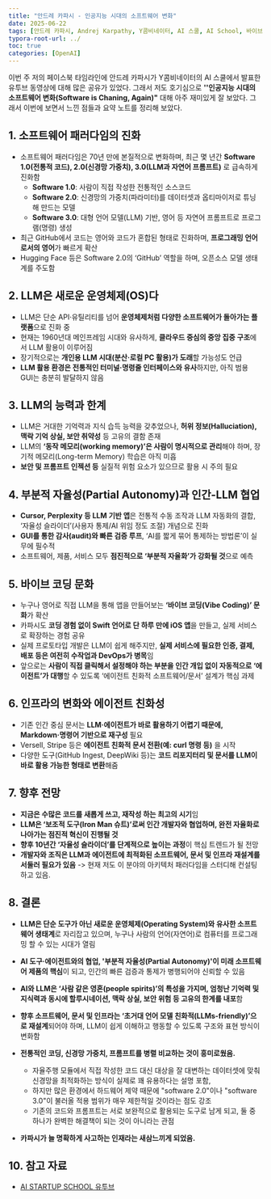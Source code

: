 ```yaml
---
title: "안드레 카파시 - 인공지능 시대의 소프트웨어 변화"
date: 2025-06-22
tags: [안드레 카파시, Andrej Karpathy, Y콤비네이터, AI 스쿨, AI School, 바이브코딩, VibeCoding]
typora-root-url: ../
toc: true
categories: [OpenAI]
---
```


이번 주 저의 페이스북 타임라인에 안드레 카파시가 Y콤비네이터의 AI 스쿨에서 발표한 유투브 동영상에 대해 많은 공유가 있었다. 그래서 저도 호기심으로 **''인공지능 시대의 소프트웨어 변화(Software is Chaning, Again)"** 대해 아주 재미있게 잘 보았다. 그래서 이번에 보면서 느낀 점들과 요약 노트를 정리해 보았다. 



## 1. 소프트웨어 패러다임의 진화

* 소프트웨어 패러다임은 70년 만에 본질적으로 변화하며, 최근 몇 년간 **Software 1.0(전통적 코드), 2.0(신경망 가중치), 3.0(LLM과 자연어 프롬프트)** 로 급속하게 진화함
  * **Software 1.0**: 사람이 직접 작성한 전통적인 소스코드
  * **Software 2.0**: 신경망의 가중치(파라미터)를 데이터셋과 옵티마이저로 튜닝해 만드는 모델
  * **Software 3.0**: 대형 언어 모델(LLM) 기반, 영어 등 자연어 프롬프트로 프로그램(명령) 생성
* 최근 GitHub에서 코드는 영어와 코드가 혼합된 형태로 진화하며, **프로그래밍 언어로서의 영어**가 빠르게 확산
* Hugging Face 등은 Software 2.0의 ‘GitHub’ 역할을 하며, 오픈소스 모델 생태계를 주도함



## 2. LLM은 새로운 운영체제(OS)다

* LLM은 단순 API·유틸리티를 넘어 **운영체제처럼 다양한 소프트웨어가 돌아가는 플랫폼**으로 진화 중
* 현재는 1960년대 메인프레임 시대와 유사하게, **클라우드 중심의 중앙 집중 구조**에서 LLM 활용이 이루어짐
* 장기적으로는 **개인용 LLM 시대(분산·로컬 PC 활용)가 도래**할 가능성도 언급
* **LLM 활용 환경은 전통적인 터미널·명령줄 인터페이스와 유사**하지만, 아직 범용 GUI는 충분히 발달하지 않음



## 3. LLM의 능력과 한계

* LLM은 거대한 기억력과 지식 습득 능력을 갖추었으나, **허위 정보(Halluciation), 맥락 기억 상실, 보안 취약성** 등 고유의 결함 존재
* LLM의 **‘동작 메모리(working memory)’은 사람이 명시적으로 관리**해야 하며, 장기적 메모리(Long-term Memory) 학습은 아직 미흡
* **보안 및 프롬프트 인젝션 등** 실질적 위험 요소가 있으므로 활용 시 주의 필요



## 4. 부분적 자율성(Partial Autonomy)과 인간-LLM 협업

* **Cursor, Perplexity 등 LLM 기반 앱**은 전통적 수동 조작과 LLM 자동화의 결합, ‘자율성 슬라이더’(사용자 통제/AI 위임 정도 조절) 개념으로 진화
* **GUI를 통한 감사(audit)와 빠른 검증 루프**, ‘AI를 짧게 묶어 통제하는 방법론’이 실무에 필수적
* 소프트웨어, 제품, 서비스 모두 **점진적으로 ‘부분적 자율화’가 강화될 것**으로 예측



## 5. 바이브 코딩 문화

* 누구나 영어로 직접 LLM을 통해 앱을 만들어보는 **‘바이브 코딩(Vibe Coding)’ 문화**가 확산
* 카파시도 **코딩 경험 없이 Swift 언어로 단 하루 만에 iOS 앱**을 만들고, 실제 서비스로 확장하는 경험 공유
* 실제 프로토타입 개발은 LLM이 쉽게 해주지만, **실제 서비스에 필요한 인증, 결제, 배포 등은 여전히 수작업과 DevOps가 병목**임
* 앞으로는 **사람이 직접 클릭해서 설정해야 하는 부분을 인간 개입 없이 자동적으로 ‘에이전트’가 대행**할 수 있도록 ‘에이전트 친화적 소프트웨어/문서’ 설계가 핵심 과제



## 6. 인프라의 변화와 에이전트 친화성

* 기존 인간 중심 문서는 **LLM·에이전트가 바로 활용하기 어렵기 때문에, Markdown·명령어 기반으로 재구성** 필요
* Versell, Stripe 등은 **에이전트 친화적 문서 전환(예: curl 명령 등)** 을 시작
* 다양한 도구(GitHub Ingest, DeepWiki 등)는 **코드 리포지터리 및 문서를 LLM이 바로 활용 가능한 형태로 변환**해줌



## 7. 향후 전망

* **지금은 수많은 코드를 새롭게 쓰고, 재작성 하는 최고의 시기**임
* **LLM은 ‘보조적 도구(Iron Man 슈트)’로써 인간 개발자와 협업하며, 완전 자율화로 나아가는 점진적 혁신이 진행될 것**
* **향후 10년간 ‘자율성 슬라이더’를 단계적으로 높이는 과정**이 핵심 트렌드가 될 전망
* **개발자와 조직은 LLM과 에이전트에 최적화된 소프트웨어, 문서 및 인프라 재설계를 서둘러 필요가 있음** -> 현재 저도 이 분야의 아키텍처 패러다임을 스터디해 컨설팅하고 있음.



## 8. 결론

* **LLM은 단순 도구가 아닌 새로운 운영체제(Operating System)와 유사한 소프트웨어 생태계**로 자리잡고 있으며, 누구나 사람의 언어(자연어)로 컴퓨터를 프로그래밍 할 수 있는 시대가 열림

* **AI 도구·에이전트와의 협업, '부분적 자율성(Partial Autonomy)'이 미래 소프트웨어 제품의 핵심**이 되고, 인간의 빠른 검증과 통제가 병행되어야 신뢰할 수 있음

* **AI와 LLM은 ‘사람 같은 영혼(people spirits)’의 특성을 가지며, 엄청난 기억력 및 지식력과 동시에 할루시네이션, 맥락 상실, 보안 위험 등 고유의 한계를 내포**함

* **향후 소프트웨어, 문서 및 인프라는 ‘초거대 언어 모델 친화적(LLMs-friendly)’으로 재설계**되어야 하며, LLM이 쉽게 이해하고 행동할 수 있도록 구조와 표현 방식이 변화함

* **전통적인 코딩, 신경망 가중치, 프롬프트를 병렬 비교하는 것이 흥미로웠음.** 

  * 자율주행 모듈에서 직접 작성한 코드 대신 대상을 잘 대변하는 데이터셋에 맞춰 신경망을 최적화하는 방식이 실제로 꽤 유용하다는 설명 포함, 
  * 하지만 많은 환경에서 하드웨어 제약 때문에 "software 2.0"이나 "software 3.0"이 불러올 적용 범위가 매우 제한적일 것이라는 점도 강조
  * 기존의 코드와 프롬프트는 서로 보완적으로 활용되는 도구로 남게 되고, 둘 중 하나가 완벽한 해결책이 되는 것이 아니라는 관점 

* **카파시가 늘 명확하게 사고하는 인재라는 새삼느끼게 되었음.** 

  

## 10. 참고 자료

* [AI STARTUP SCHOOL 유투브](https://www.youtube.com/watch?v=LCEmiRjPEtQ)